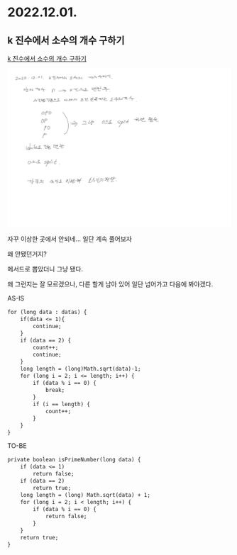 # 2022.12.01.

## k 진수에서 소수의 개수 구하기

[k 진수에서 소수의 개수 구하기](https://school.programmers.co.kr/learn/courses/30/lessons/92335)

![](TIL-128.jpg)

자꾸 이상한 곳에서 안되네... 일단 계속 풀어보자

왜 안됐던거지?

메서드로 뽑았더니 그냥 됐다.

왜 그런지는 잘 모르겠으나, 다른 할게 남아 있어 일단 넘어가고 다음에 봐야겠다.

AS-IS

```
for (long data : datas) {
    if(data <= 1){
        continue;
    }
    if (data == 2) {
        count++;
        continue;
    }
    long length = (long)Math.sqrt(data)-1;
    for (long i = 2; i <= length; i++) {
        if (data % i == 0) {
            break;
        }
        if (i == length) {
            count++;
        }
    }
}
```

TO-BE

```
private boolean isPrimeNumber(long data) {
    if (data <= 1)
        return false;
    if (data == 2)
        return true;
    long length = (long) Math.sqrt(data) + 1;
    for (long i = 2; i < length; i++) {
        if (data % i == 0) {
            return false;
        }
    }
    return true;
}
```